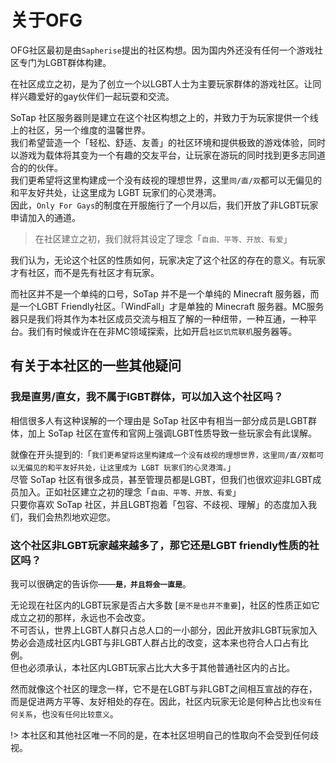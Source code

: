 # 关于OFG

OFG社区最初是由`Sapherise`提出的社区构想。因为国内外还没有任何一个游戏社区专门为LGBT群体构建。

在社区成立之初，是为了创立一个以LGBT人士为主要玩家群体的游戏社区。让同样兴趣爱好的gay伙伴们一起玩耍和交流。

 SoTap 社区服务器则是建立在这个社区构想之上的，并致力于为玩家提供一个线上的社区，另一个维度的温馨世界。  
 我们希望营造一个「轻松、舒适、友善」的社区环境和提供极致的游戏体验，同时以游戏为载体将其变为一个有趣的交友平台，让玩家在游玩的同时找到更多志同道合的的伙伴。  
 我们更希望将这里构建成一个没有歧视的理想世界，这里`同/直/双`都可以无偏见的和平友好共处，让这里成为 LGBT 玩家们的心灵港湾。  
 因此，`Only For Gays`的制度在开服施行了一个月以后，我们开放了非LGBT玩家申请加入的通道。

> 在社区建立之初，我们就将其设定了理念「`自由、平等、开放、有爱`」

我们认为，无论这个社区的性质如何，玩家决定了这个社区的存在的意义。有玩家才有社区，而不是先有社区才有玩家。

而社区并不是一个单纯的口号，SoTap 并不是一个单纯的 Minecraft 服务器，而是一个LGBT Friendly社区。「WindFall」才是单独的 Minecraft 服务器。MC服务器只是我们将其作为本社区成员交流与相互了解的一种纽带，一种互通，一种平台。我们有时候或许在在非MC领域探索，比如开启`社区饥荒联机`服务器等。

## 有关于本社区的一些其他疑问

### 我是直男/直女，我不属于lGBT群体，可以加入这个社区吗？

相信很多人有这种误解的一个理由是 SoTap 社区中有相当一部分成员是LGBT群体，加上 SoTap 社区在宣传和官网上强调LGBT性质导致一些玩家会有此误解。

就像在开头提到的:「`我们更希望将这里构建成一个没有歧视的理想世界，这里同/直/双都可以无偏见的和平友好共处，让这里成为 LGBT 玩家们的心灵港湾。`」  
尽管 SoTap 社区有很多成员，甚至管理员都是LGBT，但我们也很欢迎非LGBT成员加入。正如社区建立之初的理念「`自由、平等、开放、有爱`」  
只要你喜欢 SoTap 社区，并且LGBT抱着「包容、不歧视、理解」的态度加入我们，我们会热烈地欢迎您。

### 这个社区非LGBT玩家越来越多了，那它还是LGBT friendly性质的社区吗？

我可以很确定的告诉你——**`是，并且将会一直是`**。  

无论现在社区内的LGBT玩家是否占大多数 [`是不是也并不重要`]，社区的性质正如它成立之初的那样，永远也不会改变。  
不可否认，世界上LGBT人群只占总人口的一小部分，因此开放非LGBT玩家加入势必会造成社区内LGBT与非LGBT人群占比的改变，这本来也符合人口占有比例。  
但也必须承认，本社区内LGBT玩家占比大大多于其他普通社区内的占比。

然而就像这个社区的理念一样，它不是在LGBT与非LGBT之间相互宣战的存在，而是促进两方平等、友好相处的存在。因此，社区内玩家无论是何种占比也`没有任何关系`，也`没有任何比较意义`。

!> 本社区和其他社区唯一不同的是，在本社区坦明自己的性取向不会受到任何歧视。
